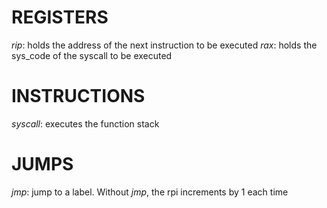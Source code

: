 # REGISTERS

*rip*: holds the address of the next instruction to be executed
*rax*: holds the sys_code of the syscall to be executed



# INSTRUCTIONS

*syscall*: executes the function stack

# JUMPS

*jmp*: jump to a label. Without *jmp*, the rpi increments by 1 each time
